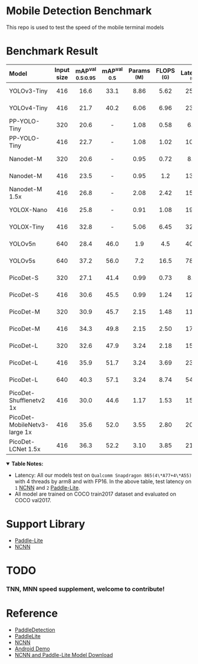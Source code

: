 # Mobile Detection Benchmark
This repo is used to test the speed of the mobile terminal models


# Benchmark Result
| Model                        | Input size | mAP<sup>val<br>0.5:0.95 | mAP<sup>val<br>0.5 | Params<br><sup>(M) | FLOPS<br><sup>(G) | Latency<sup>[1](#latency)<sup><br><sup>(ms) | Latency<sup>[2](#latency)<sup><br><sup>(ms) | Config                                                                                                                                                                                                                                            |
| :--------------------------- | :--------: | :---------------------: | :----------------: | :----------------: | :---------------: | :--------------------------------------------: | :--------------------------------------------: | :------------------------------------------------------------------------------------------------------------------------------------------------------------------------------------------------------------------------------------------------ |
| YOLOv3-Tiny                  |    416     |          16.6           |        33.1        |        8.86        |       5.62        |                     25.42                      |                       -                        | [model](https://raw.githubusercontent.com/JiweiMaster/lfs/master/yolov3-tiny.zip) </br> [link](https://github.com/ultralytics/yolov3#:~:text=YOLOv3-tiny,640)                                                                   |
| YOLOv4-Tiny                  |    416     |          21.7           |        40.2        |        6.06        |       6.96        |                     23.69                      |                       -                        | [model](https://raw.githubusercontent.com/JiweiMaster/lfs/master/yolov4-tiny.zip) </br> [link](https://github.com/Tianxiaomo/pytorch-YOLOv4)                                                                                    |
| PP-YOLO-Tiny                 |    320     |          20.6           |         -          |        1.08        |       0.58        |                      6.75                      |                       -                        | [model](https://raw.githubusercontent.com/JiweiMaster/lfs/master/ppyolo-tiny.zip) </br> [link](https://github.com/PaddlePaddle/PaddleDetection/tree/release/2.2/configs/ppyolo#:~:text=post%20quant%20model-,PP-YOLO%20tiny,-8) |
| PP-YOLO-Tiny                 |    416     |          22.7           |         -          |        1.08        |       1.02        |                     10.48                      |                       -                        | [model](https://raw.githubusercontent.com/JiweiMaster/lfs/master/ppyolo-tiny.zip) </br> [link](https://github.com/PaddlePaddle/PaddleDetection/tree/release/2.2/configs/ppyolo#:~:text=post%20quant%20model-,PP-YOLO%20tiny,-8) |
| Nanodet-M                    |    320     |          20.6           |         -          |        0.95        |       0.72        |                      8.71                      |                       -                        | [model](https://raw.githubusercontent.com/JiweiMaster/lfs/master/nanodet-m-320.zip) </br> [link](https://github.com/RangiLyu/nanodet#:~:text=Model%20Size-,NanoDet-m,-320*320)                                                  |  |
| Nanodet-M                    |    416     |          23.5           |         -          |        0.95        |        1.2        |                     13.35                      |                       -                        | [model](https://raw.githubusercontent.com/JiweiMaster/lfs/master/nanodet-m-416.zip) </br> [link](https://github.com/RangiLyu/nanodet#:~:text=NanoDet-m-,416*416,-23.5)                                                          |  |
| Nanodet-M 1.5x               |    416     |          26.8           |         -          |        2.08        |       2.42        |                     15.83                      |                       -                        | [model](hhttps://raw.githubusercontent.com/JiweiMaster/lfs/master/nanodet-m-1_5-416.zip) </br> [link](https://github.com/RangiLyu/nanodet#:~:text=NanoDet-m-1.5x-,320*320,-23.5)                                                 |  |
| YOLOX-Nano                   |    416     |          25.8           |         -          |        0.91        |       1.08        |                     19.23                      |                       -                        | [model](https://raw.githubusercontent.com/JiweiMaster/lfs/master/yolox-nano.zip) </br> [link](https://github.com/Megvii-BaseDetection/YOLOX#:~:text=YOLOX-Nano,416)                                                                                                                                                      |
| YOLOX-Tiny                   |    416     |          32.8           |         -          |        5.06        |       6.45        |                     32.77                      |                       -                        | [model](https://raw.githubusercontent.com/JiweiMaster/lfs/master/yolox-tiny.zip) </br> [link](https://github.com/Megvii-BaseDetection/YOLOX#:~:text=YOLOX-Tiny,416)                                                                                                                                                      |
| YOLOv5n                      |    640     |          28.4           |        46.0        |        1.9         |        4.5        |                     40.35                      |                       -                        | [model](https://raw.githubusercontent.com/JiweiMaster/lfs/master/yolov5n.zip) </br> [link](https://github.com/ultralytics/yolov5#:~:text=YOLOv5n,640)                                                                                                                                                                 |
| YOLOv5s                      |    640     |          37.2           |        56.0        |        7.2         |       16.5        |                     78.05                      |                       -                        | [model](https://raw.githubusercontent.com/JiweiMaster/lfs/master/yolov5s.zip) </br> [link](https://github.com/ultralytics/yolov5#:~:text=4.5-,YOLOv5s,640,-37.2)                                                                                                                                                      |
| PicoDet-S                    |    320     |          27.1           |        41.4        |        0.99        |       0.73        |                      8.13                      |                    **6.65**                    | [model](https://raw.githubusercontent.com/JiweiMaster/lfs/master/picodet-s-320.zip) </br> [link]()                                                                                                                              |
| PicoDet-S                    |    416     |          30.6           |        45.5        |        0.99        |       1.24        |                     12.37                      |                    **9.82**                    | [model](https://raw.githubusercontent.com/JiweiMaster/lfs/master/picodet-s-416.zip) </br> [link]()                                                                                                                              |
| PicoDet-M                    |    320     |          30.9           |        45.7        |        2.15        |       1.48        |                     11.27                      |                    **9.61**                    | [model](https://raw.githubusercontent.com/JiweiMaster/lfs/master/picodet-m-320.zip) </br> [link]()                                                                                                                                                                                                                          |
| PicoDet-M                    |    416     |          34.3           |        49.8        |        2.15        |       2.50        |                     17.39                      |                   **15.88**                    | [model](https://raw.githubusercontent.com/JiweiMaster/lfs/master/picodet-s-416.zip) </br> [link]()                                                                                                                                                                                                                          |
| PicoDet-L                    |    320     |          32.6           |        47.9        |        3.24        |       2.18        |                     15.26                      |                   **13.42**                    | [model](https://raw.githubusercontent.com/JiweiMaster/lfs/master/picodet-l-320.zip) </br> [link]()                                                                                                                                                                                                                          |
| PicoDet-L                    |    416     |          35.9           |        51.7        |        3.24        |       3.69        |                     23.36                      |                   **21.85**                    | [model](https://raw.githubusercontent.com/JiweiMaster/lfs/master/picodet-l-416.zip) </br> [link]()                                                                                                                                                                                                                          |
| PicoDet-L                    |    640     |          40.3           |        57.1        |        3.24        |       8.74        |                     54.11                      |                   **50.55**                    | [model](https://raw.githubusercontent.com/JiweiMaster/lfs/master/picodet-l-640.zip) </br> [link]()                                                                                                                                                                                                                          |
| PicoDet-Shufflenetv2 1x      |    416     |          30.0           |        44.6        |        1.17        |       1.53        |                     15.06                      |                   **10.63**                    | [model](https://raw.githubusercontent.com/JiweiMaster/lfs/master/picodet-shufflenetv2.zip) </br> [link]()                                                                                                                                                                                                                          |
| PicoDet-MobileNetv3-large 1x |    416     |          35.6           |        52.0        |        3.55        |       2.80        |                     20.71                      |                   **17.88**                    | [model](https://raw.githubusercontent.com/JiweiMaster/lfs/master/picodet-mobilenetv3.zip) </br> [link]()                                                                                                                                                                                                                          |
| PicoDet-LCNet 1.5x           |    416     |          36.3           |        52.2        |        3.10        |       3.85        |                     21.29                      |                    **20.8**                    | [model](https://raw.githubusercontent.com/JiweiMaster/lfs/master/picodet-lcnet.zip) </br> [link]()                                                                                                                                                                                                                          |

<details open>
<summary><b>Table Notes:</b></summary>

- <a name="latency">Latency:</a> All our models test on `Qualcomm Snapdragon 865(4\*A77+4\*A55)` with 4 threads by arm8 and with FP16. In the above table, test latency on `1` [NCNN](https://github.com/Tencent/ncnn) and `2` [Paddle-Lite](https://github.com/PaddlePaddle/Paddle-Lite).
- All model are trained on COCO train2017 dataset and evaluated on COCO val2017.


# Support Library
 - [Paddle-Lite](./paddlelite/README.md)
 - [NCNN](./ncnn/README.md)


# TODO
### TNN, MNN speed supplement, welcome to contribute!


# Reference
 - [PaddleDetection](https://github.com/PaddlePaddle/PaddleDetection/tree/develop)
 - [PaddleLite](https://github.com/PaddlePaddle/Paddle-Lite)
 - [NCNN](https://github.com/Tencent/ncnn)
 - [Android Demo](git@github.com:JiweiMaster/PP-PicoDet-Android-Demo.git)
 - [NCNN and Paddle-Lite Model Download](https://github.com/JiweiMaster/lfs)

